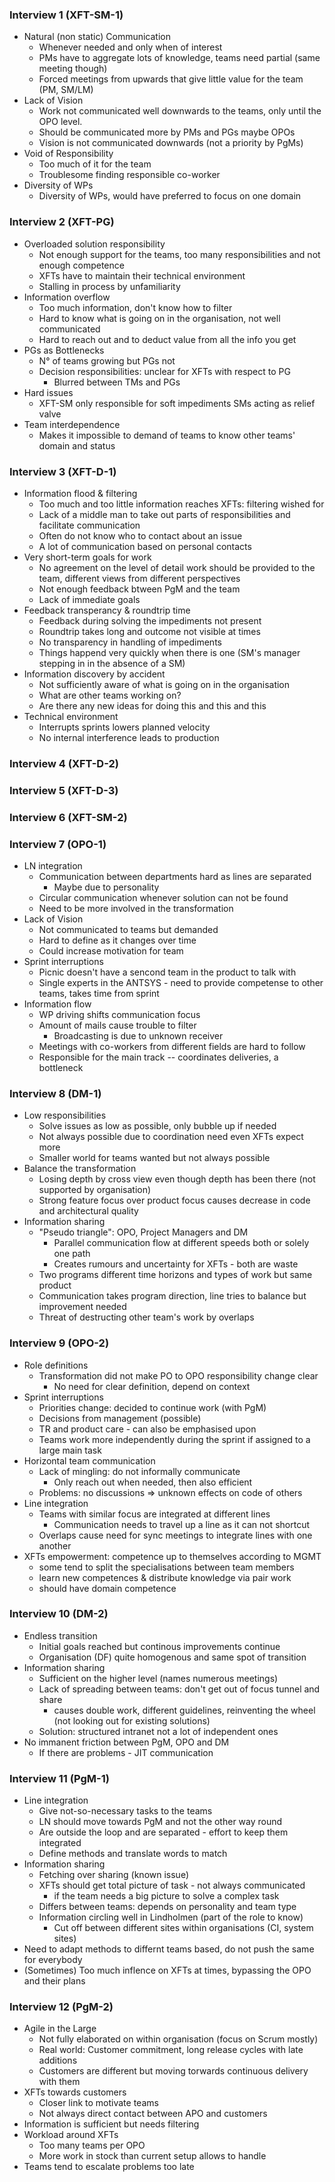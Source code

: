 ### Interview 1 (XFT-SM-1)
- Natural (non static) Communication
   - Whenever needed and only when of interest
   - PMs have to aggregate lots of knowledge, teams need partial (same meeting though)
   - Forced meetings from upwards that give little value for the team (PM, SM/LM)
- Lack of Vision
   - Work not communicated well downwards to the teams, only until the OPO level.
   - Should be communicated more by PMs and PGs maybe OPOs
   - Vision is not communicated downwards (not a priority by PgMs)
- Void of Responsibility
   - Too much of it for the team
   - Troublesome finding responsible co-worker
- Diversity of WPs
   - Diversity of WPs, would have preferred to focus on one domain

### Interview 2 (XFT-PG)
 - Overloaded solution responsibility
   - Not enough support for the teams, too many responsibilities and not enough competence
   - XFTs have to maintain their technical environment
   - Stalling in process by unfamiliarity
 - Information overflow
   - Too much information, don't know how to filter
   - Hard to know what is going on in the organisation, not well communicated
   - Hard to reach out and to deduct value from all the info you get
- PGs as Bottlenecks
   - N° of teams growing but PGs not
   - Decision responsibilities: unclear for XFTs with respect to PG
   	   - Blurred between TMs and PGs
- Hard issues
   - XFT-SM only responsible for soft impediments SMs acting as relief valve
- Team interdependence
   - Makes it impossible to demand of teams to know other teams' domain and status

### Interview 3 (XFT-D-1)
- Information flood & filtering
   - Too much and too little information reaches XFTs: filtering wished for
   - Lack of a middle man to take out parts of responsibilities and facilitate communication
   - Often do not know who to contact about an issue
   - A lot of communication based on personal contacts
- Very short-term goals for work
   - No agreement on the level of detail work should be provided to the team, different views from different perspectives
   - Not enough feedback btween PgM and the team
   - Lack of immediate goals
- Feedback transperancy & roundtrip time
   - Feedback during solving the impediments not present
   - Roundtrip takes long and outcome not visible at times
   - No transparency in handling of impediments
   - Things happend very quickly when there is one (SM's manager stepping in in the absence of a SM)
- Information discovery by accident
  - Not sufficiently aware of what is going on in the organisation
  - What are other teams working on?
  - Are there any new ideas for doing this and this and this
- Technical environment
   - Interrupts sprints lowers planned velocity
   - No internal interference leads to production

### Interview 4 (XFT-D-2)

### Interview 5 (XFT-D-3)

### Interview 6 (XFT-SM-2)


### Interview 7 (OPO-1)
- LN integration
	- Communication between departments hard as lines are separated
		- Maybe due to personality
	- Circular communication whenever solution can not be found
    - Need to be more involved in the transformation
- Lack of Vision
	- Not communicated to teams but demanded
	- Hard to define as it changes over time
	- Could increase motivation for team
- Sprint interruptions
	- Picnic doesn't have a sencond team in the product to talk with
	- Single experts in the ANTSYS - need to provide competense to other teams, takes time from sprint
- Information flow
	- WP driving shifts communication focus
	- Amount of mails cause trouble to filter
		- Broadcasting is due to unknown receiver
	- Meetings with co-workers from different fields are hard to follow
	- Responsible for the main track -- coordinates deliveries, a bottleneck

### Interview 8 (DM-1)
- Low responsibilities
	- Solve issues as low as possible, only bubble up if needed
	- Not always possible due to coordination need even XFTs expect more
	- Smaller world for teams wanted but not always possible
- Balance the transformation
	- Losing depth by cross view even though depth has been there (not supported by organisation)
    - Strong feature focus over product focus causes decrease in code and architectural quality
- Information sharing
	-  "Pseudo triangle": OPO, Project Managers and DM
    	- Parallel communication flow at different speeds both or solely one path
    	- Creates rumours and uncertainty for XFTs - both are waste
    - Two programs different time horizons and types of work but same product
    - Communication takes program direction, line tries to balance but improvement needed
    - Threat of destructing other team's work by overlaps

### Interview 9 (OPO-2)
- Role definitions
	- Transformation did not make PO to OPO responsibility change clear
		- No need for clear definition, depend on context
- Sprint interruptions
	- Priorities change: decided to continue work (with PgM)
    - Decisions from management (possible)
    - TR and product care - can also be emphasised upon
    - Teams work more independently during the sprint if assigned to a large main task
- Horizontal team communication
	- Lack of mingling: do not informally communicate
    	- Only reach out when needed, then also efficient
    - Problems: no discussions => unknown effects on code of others
- Line integration
	- Teams with similar focus are integrated at different lines
    	- Communication needs to travel up a line as it can not shortcut
    - Overlaps cause need for sync meetings to integrate lines with one another
- XFTs empowerment: competence up to themselves according to MGMT
	- some tend to split the specialisations between team members
	- learn new competences & distribute knowledge via pair work
	- should have domain competence

### Interview 10 (DM-2)
- Endless transition
	- Initial goals reached but continous improvements continue
    - Organisation (DF) quite homogenous and same spot of transition
- Information sharing
	- Sufficient on the higher level (names numerous meetings)
    - Lack of spreading between teams: don't get out of focus tunnel and share
    	- causes double work, different guidelines, reinventing the wheel (not looking out for existing solutions)
    - Solution: structured intranet not a lot of independent ones
- No immanent friction between PgM, OPO and DM
	- If there are problems - JIT communication

### Interview 11 (PgM-1)
- Line integration
	- Give not-so-necessary tasks to the teams 
    - LN should move towards PgM and not the other way round
    - Are outside the loop and are separated - effort to keep them integrated
	- Define methods and translate words to match
- Information sharing
	- Fetching over sharing (known issue)
    - XFTs should get total picture of task - not always communicated
    	- if the team needs a big picture to solve a complex task
    - Differs between teams: depends on personality and team type
    - Information circling well in Lindholmen (part of the role to know)
		- Cut off between different sites within organisations (CI, system sites)
- Need to adapt methods to differnt teams based, do not push the same for everybody
- (Sometimes) Too much inflence on XFTs at times, bypassing the OPO and their plans

### Interview 12 (PgM-2)
- Agile in the Large
	- Not fully elaborated on within organisation (focus on Scrum mostly)
	- Real world: Customer commitment, long release cycles with late additions
	- Customers are different but moving torwards continuous delivery with them
- XFTs towards customers
	- Closer link to motivate teams
    - Not always direct contact between APO and customers
- Information is sufficient but needs filtering
- Workload around XFTs
	- Too many teams per OPO
	- More work in stock than current setup allows to handle
- Teams tend to escalate problems too late
